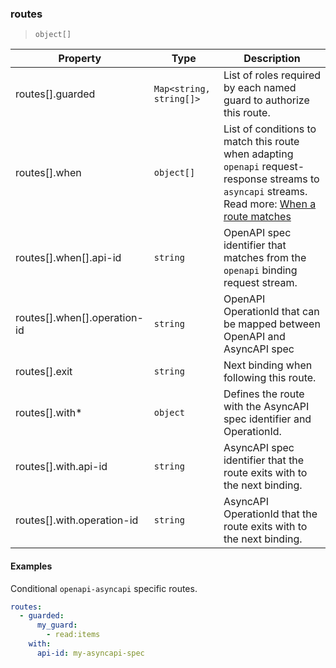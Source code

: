 ### routes

> `object[]`

| Property | Type | Description |
| -- | -- | -- |
| routes[].guarded |  `Map<string, string[]>` |  List of roles required by each named guard to authorize this route. | 
| routes[].when |  `object[]` |  List of conditions to match this route when adapting `openapi` request-response streams to `asyncapi` streams. Read more: [When a route matches](../../protocol.md#when-a-route-matches) | 
| routes[].when[].api-id |  `string` |  OpenAPI spec identifier that matches from the `openapi` binding request stream. | 
| routes[].when[].operation-id |  `string` |  OpenAPI OperationId that can be mapped between OpenAPI and AsyncAPI spec | 
| routes[].exit |  `string` |  Next binding when following this route. | 
| routes[].with\* |  `object` |  Defines the route with the AsyncAPI spec identifier and OperationId. | 
| routes[].with.api-id |  `string` |  AsyncAPI spec identifier that the route exits with to the next binding. | 
| routes[].with.operation-id |  `string` |  AsyncAPI OperationId that the route exits with to the next binding. | 

#### Examples

Conditional `openapi-asyncapi` specific routes.

```yaml
routes:
  - guarded:
      my_guard:
        - read:items
    with:
      api-id: my-asyncapi-spec
```
